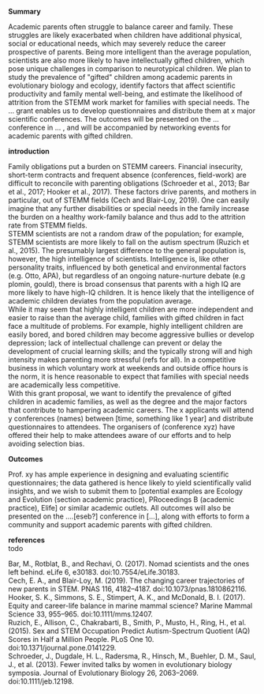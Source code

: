 **Summary**  

Academic parents often struggle to balance career and family. These struggles are likely exacerbated when children have additional physical, social or educational needs, which may severely reduce the career prospective of parents. Being more intelligent than the average population, scientists are also more likely to have intellectually gifted children, which pose unique challenges in comparison to neurotypical children. We plan to study the prevalence of "gifted" children among academic parents in evolutionary biology and ecology, identify factors that affect scientific productivity and family mental well-being, and estimate the likelihood of attrition from the STEMM work market for families with special needs. The … grant enables us to develop questionnaires and distribute them at x major scientific conferences. The outcomes will be presented on the ... conference in ... , and will be accompanied by networking events for academic parents with gifted children.
 


**introduction**   

Family obligations put a burden on STEMM careers. Financial insecurity, short-term contracts and frequent absence (conferences, field-work) are difficult to reconcile with parenting obligations (Schroeder et al., 2013; Bar et al., 2017; Hooker et al., 2017). These factors drive parents, and mothers in particular, out of STEMM fields (Cech and Blair-Loy, 2019). One can easily imagine that any further disabilities or special needs in the family increase the burden on a healthy work-family balance and thus add to the attrition rate from STEMM fields.  
STEMM scientists are not a random draw of the population; for example, STEMM scientists are more likely to fall on the autism spectrum (Ruzich et al., 2015). The presumably largest difference to the general population is, however, the high intelligence of scientists. Intelligence is, like other personality traits, influenced by both genetical and environmental factors (e.g. Otto, APA), but regardless of an ongoing nature-nurture debate (e.g plomin, gould), there is broad consensus that parents with a high IQ are more likely to have high-IQ children. It is hence likely that the intelligence of academic children deviates from the population average.  
While it may seem that highly intelligent children are more independent and easier to raise than the average child, families with gifted children in fact face a multitude of problems. For example, highly intelligent children are easily bored, and bored children may become aggressive bullies or develop depression; lack of intellectual challenge can prevent or delay the development of crucial learning skills; and the typically strong will and high intensity makes parenting more stressful (refs for all).  In a competitive business in which voluntary work at weekends and outside office hours is the norm, it is hence reasonable to expect that families with special needs are academically less competitive.  
With this grant proposal, we want to identify the prevalence of gifted children in academic families, as well as the degree and the major factors that contribute to hampering academic careers. The x applicants will attend y conferences (names) between [time, something like 1 year] and distribute questionnaires to attendees. The organisers of (conference xyz) have offered their help to make attendees aware of our efforts and to help avoiding selection bias. 


**Outcomes**  

Prof. xy has ample experience in designing and evaluating scientific questionnaires; the data gathered is hence likely to yield scientifically valid insights, and we wish to submit them to [potential examples are Ecology and Evolution (section academic practice), PRoceedings B (academic practice), Elife] or similar academic outlets. All outcomes will also be presented on the ....[eseb?] conference in [...], along with efforts to form a community and support academic parents with gifted children. 


**references**  
todo

Bar, M., Rotblat, B., and Rechavi, O. (2017). Nomad scientists and the ones left behind. eLife 6, e30183. doi:10.7554/eLife.30183.  
Cech, E. A., and Blair-Loy, M. (2019). The changing career trajectories of new parents in STEM. PNAS 116, 4182–4187. doi:10.1073/pnas.1810862116.  
Hooker, S. K., Simmons, S. E., Stimpert, A. K., and McDonald, B. I. (2017). Equity and career-life balance in marine mammal science? Marine Mammal Science 33, 955–965. doi:10.1111/mms.12407.  
Ruzich, E., Allison, C., Chakrabarti, B., Smith, P., Musto, H., Ring, H., et al. (2015). Sex and STEM Occupation Predict Autism-Spectrum Quotient (AQ) Scores in Half a Million People. PLoS One 10. doi:10.1371/journal.pone.0141229.  
Schroeder, J., Dugdale, H. L., Radersma, R., Hinsch, M., Buehler, D. M., Saul, J., et al. (2013). Fewer invited talks by women in evolutionary biology symposia. Journal of Evolutionary Biology 26, 2063–2069. doi:10.1111/jeb.12198.  

